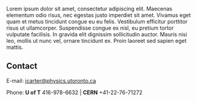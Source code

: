 Lorem ipsum dolor sit amet, consectetur adipiscing elit. Maecenas elementum odio risus, nec egestas justo imperdiet sit amet. Vivamus eget quam et metus tincidunt congue eu eu felis. Vestibulum efficitur porttitor risus ut ullamcorper. Suspendisse congue ex nisl, eu pretium tortor vulputate facilisis. In gravida elit dignissim sollicitudin auctor. Mauris nisi leo, mollis ut nunc vel, ornare tincidunt ex. Proin laoreet sed sapien eget mattis.

## Contact

E-mail: [jcarter@physics.utoronto.ca](mailto:jcarter@physics.utoronto.ca)

Phone: **U of T** 416-978-6632 | **CERN** +41-22-76-71272
